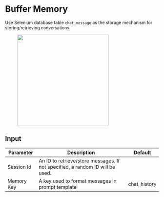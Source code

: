 # Buffer Memory

Use Selenium database table `chat_message` as the storage mechanism for storing/retrieving conversations.

<figure><img src="../../../.gitbook/assets/image (1) (1) (3).png" alt="" width="299"><figcaption></figcaption></figure>

## Input

| Parameter  | Description                                                                   | Default       |
| ---------- | ----------------------------------------------------------------------------- | ------------- |
| Session Id | An ID to retrieve/store messages. If not specified, a random ID will be used. |               |
| Memory Key | A key used to format messages in prompt template                              | chat\_history |
